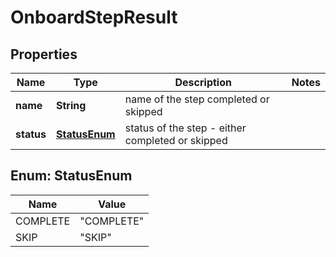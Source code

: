 

# OnboardStepResult


## Properties

| Name | Type | Description | Notes |
|------------ | ------------- | ------------- | -------------|
|**name** | **String** | name of the step completed or skipped |  |
|**status** | [**StatusEnum**](#StatusEnum) | status of the step - either completed or skipped |  |



## Enum: StatusEnum

| Name | Value |
|---- | -----|
| COMPLETE | &quot;COMPLETE&quot; |
| SKIP | &quot;SKIP&quot; |



